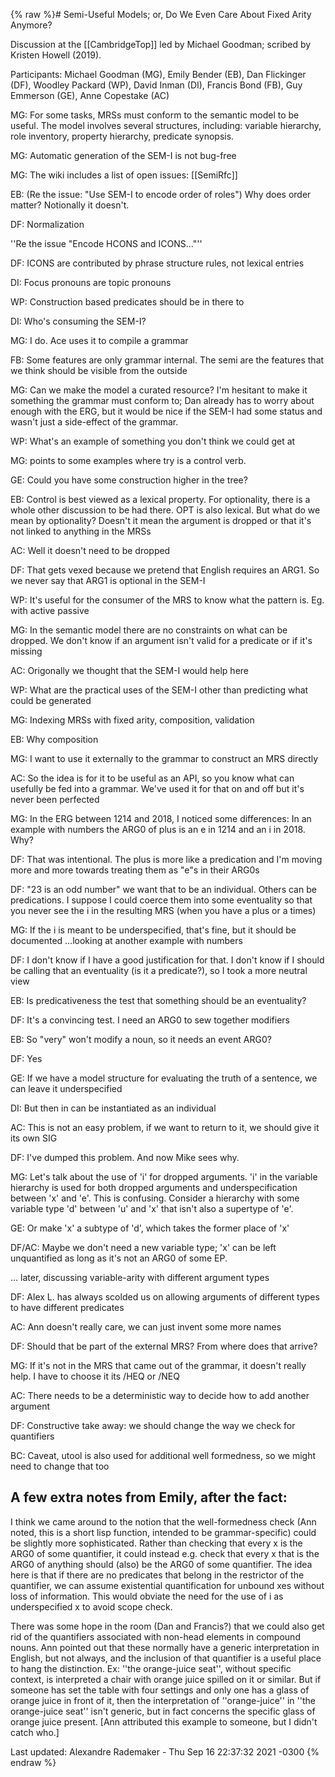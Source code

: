 {% raw %}# Semi-Useful Models; or, Do We Even Care About Fixed Arity Anymore?

Discussion at the [[CambridgeTop]] led by Michael Goodman; scribed by Kristen Howell (2019).

Participants: Michael Goodman (MG), Emily Bender (EB), Dan Flickinger (DF), Woodley Packard (WP), David Inman (DI), Francis Bond (FB), Guy Emmerson (GE), Anne Copestake (AC)

MG: For some tasks, MRSs must conform to the semantic model to be useful. The model involves several structures, including: variable hierarchy, role inventory, property hierarchy, predicate synopsis.

MG: Automatic generation of the SEM-I is not bug-free

MG: The wiki includes a list of open issues: [[SemiRfc]]

EB: (Re the issue: "Use SEM-I to encode order of roles") Why does order matter? Notionally it doesn't.

DF: Normalization

''Re the issue "Encode HCONS and ICONS..."''

DF: ICONS are contributed by phrase structure rules, not lexical entries

DI: Focus pronouns are topic pronouns

WP: Construction based predicates should be in there to

DI: Who's consuming the SEM-I?

MG: I do. Ace uses it to compile a grammar

FB: Some features are only grammar internal. The semi are the features that we think should be visible from the outside

MG: Can we make the model a curated resource? I'm hesitant to make it something the grammar must conform to; Dan already has to worry about enough with the ERG, but it would be nice if the SEM-I had some status and wasn't just a side-effect of the grammar.

WP: What's an example of something you don't think we could get at

MG: points to some examples where try is a control verb.

GE: Could you have some construction higher in the tree?

EB: Control is best viewed as a lexical property. For optionality, there is a whole other discussion to be had there. OPT is also lexical. But what do we mean by optionality? Doesn't it mean the argument is dropped or that it's not linked to anything in the MRSs

AC: Well it doesn't need to be dropped

DF: That gets vexed because we pretend that English requires an ARG1. So we never say that ARG1 is optional in the SEM-I

WP: It's useful for the consumer of the MRS to know what the pattern is. Eg. with active passive

MG: In the semantic model there are no constraints on what can be dropped. We don't know if an argument isn't valid for a predicate or if it's missing

AC: Origonally we thought that the SEM-I would help here

WP: What are the practical uses of the SEM-I other than predicting what could be generated

MG: Indexing MRSs with fixed arity, composition, validation

EB: Why composition

MG: I want to use it externally to the grammar to construct an MRS directly

AC: So the idea is for it to be useful as an API, so you know what can usefully be fed into a grammar. We've used it for that on and off but it's never been perfected

MG: In the ERG between 1214 and 2018, I noticed some differences: In an example with numbers the ARG0 of plus is an e in 1214 and an i in 2018. Why?

DF: That was intentional. The plus is more like a predication and I'm moving more and more towards treating them as "e"s in their ARG0s

DF: "23 is an odd number" we want that to be an individual. Others can be predications. I suppose I could coerce them into some eventuality so that you never see the i in the resulting MRS (when you have a plus or a times)

MG: If the i is meant to be underspecified, that's fine, but it should be documented
...looking at another example with numbers

DF: I don't know if I have a good justification for that. I don't know if I should be calling that an eventuality (is it a predicate?), so I took a more neutral view

EB: Is predicativeness the test that something should be an eventuality?

DF: It's a convincing test. I need an ARG0 to sew together modifiers

EB: So "very" won't modify a noun, so it needs an event ARG0?

DF: Yes

GE: If we have a model structure for evaluating the truth of a sentence, we can leave it underspecified

DI: But then in can be instantiated as an individual

AC: This is not an easy problem, if we want to return to it, we should give it its own SIG

DF: I've dumped this problem. And now Mike sees why.

MG: Let's talk about the use of 'i' for dropped arguments. 'i' in the variable hierarchy is used for both dropped arguments and underspecification between 'x' and 'e'. This is confusing. Consider a hierarchy with some variable type 'd' between 'u' and 'x' that isn't also a supertype of 'e'.

GE: Or make 'x' a subtype of 'd', which takes the former place of 'x'

DF/AC: Maybe we don't need a new variable type; 'x' can be left unquantified as long as it's not an ARG0 of some EP.

... later, discussing variable-arity with different argument types

DF: Alex L. has always scolded us on allowing arguments of different types to have different predicates

AC: Ann doesn't really care, we can just invent some more names

DF: Should that be part of the external MRS? From where does that arrive?

MG: If it's not in the MRS that came out of the grammar, it doesn't really help. I have to choose it its /HEQ or /NEQ

AC: There needs to be a deterministic way to decide how to add another argument

DF: Constructive take away: we should change the way we check for quantifiers

BC: Caveat, utool is also used for additional well formedness, so we might need to change that too

## A few extra notes from Emily, after the fact:

I think we came around to the notion that the well-formedness check (Ann noted, this is a short lisp function, intended to be grammar-specific) could be slightly more sophisticated. Rather than checking that every x is the ARG0 of some quantifier, it could instead e.g. check that every x that is the ARG0 of anything should (also) be the ARG0 of some quantifier. The idea here is that if there are no predicates that belong in the restrictor of the quantifier, we can assume existential quantification for unbound xes without loss of information. This would obviate the need for the use of i as underspecified x to avoid scope check.

There was some hope in the room (Dan and Francis?) that we could also get rid of the quantifiers associated with non-head elements in compound nouns. Ann pointed out that these normally have a generic interpretation in English, but not always, and the inclusion of that quantifier is a useful place to hang the distinction. Ex: ''the orange-juice seat'', without specific context, is interpreted a chair with orange juice spilled on it or similar. But if someone has set the table with four settings and only one has a glass of orange juice in front of it, then the interpretation of ''orange-juice'' in ''the orange-juice seat'' isn't generic, but in fact concerns the specific glass of orange juice present. [Ann attributed this example to someone, but I didn't catch who.]

Last updated: Alexandre Rademaker - Thu Sep 16 22:37:32 2021 -0300
{% endraw %}